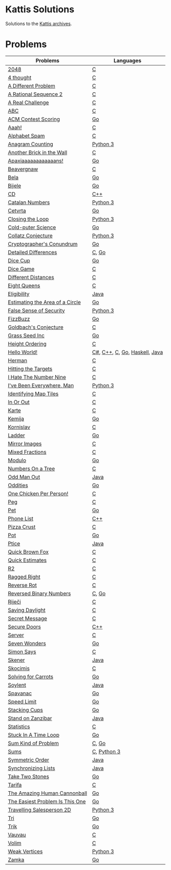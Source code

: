 # Kattis Solutions
Solutions to the [Kattis archives](https://open.kattis.com/).

# Problems
| Problems | Languages |
| - | - |
| [2048]() | [C](https://github.com/JonSteinn/Kattis-Solutions/tree/master/src/2048/C) |
| [4 thought]() | [C]() |
| [A Different Problem]() | [C]() |
| [A Rational Sequence 2]() | [C]() |
| [A Real Challenge]() | [C]() |
| [ABC]() | [C]() |
| [ACM Contest Scoring]() | [Go]() |
| [Aaah!]() | [C]() |
| [Alphabet Spam]() | [C]() |
| [Anagram Counting]() | [Python 3]() |
| [Another Brick in the Wall]() | [C]() |
| [Apaxiaaaaaaaaaaaans!]() | [Go]() |
| [Beavergnaw]() | [C]() |
| [Bela]() | [Go]() |
| [Bijele]() | [Go]() |
| [CD]() | [C++]() |
| [Catalan Numbers]() | [Python 3]() |
| [Cetvrta]() | [Go]() |
| [Closing the Loop]() | [Python 3]() |
| [Cold-puter Science]() | [Go]() |
| [Collatz Conjecture]() | [Python 3]() |
| [Cryptographer's Conundrum]() | [Go]() |
| [Detailed Differences]() | [C](), [Go]() |
| [Dice Cup]() | [Go]() |
| [Dice Game]() | [C]() |
| [Different Distances]() | [C]() |
| [Eight Queens]() | [C]() |
| [Eligibility]() | [Java]() |
| [Estimating the Area of a Circle]() | [Go]() |
| [False Sense of Security]() | [Python 3]() |
| [FizzBuzz]() | [Go]() |
| [Goldbach's Conjecture]() | [C]() |
| [Grass Seed Inc]() | [Go]() |
| [Height Ordering]() | [C]() |
| [Hello World!]() | [C#](), [C++](), [C](), [Go](), [Haskell](), [Java]() |
| [Herman]() | [C]() |
| [Hitting the Targets]() | [C]() |
| [I Hate The Number Nine]() | [C]() |
| [I've Been Everywhere, Man]() | [Python 3]() |
| [Identifying Map Tiles]() | [C]() |
| [In Or Out]() | [C]() |
| [Karte]() | [C]() |
| [Kemija]() | [Go]() |
| [Kornislav]() | [C]() |
| [Ladder]() | [Go]() |
| [Mirror Images]() | [C]() |
| [Mixed Fractions]() | [C]() |
| [Modulo]() | [Go]() |
| [Numbers On a Tree]() | [C]() |
| [Odd Man Out]() | [Java]() |
| [Oddities]() | [Go]() |
| [One Chicken Per Person!]() | [C]() |
| [Peg]() | [C]() |
| [Pet]() | [Go]() |
| [Phone List]() | [C++]() |
| [Pizza Crust]() | [C]() |
| [Pot]() | [Go]() |
| [Ptice]() | [Java]() |
| [Quick Brown Fox]() | [C]() |
| [Quick Estimates]() | [C]() |
| [R2]() | [C]() |
| [Ragged Right]() | [C]() |
| [Reverse Rot]() | [C]() |
| [Reversed Binary Numbers]() | [C](), [Go]() |
| [Riječi]() | [C]() |
| [Saving Daylight]() | [C]() |
| [Secret Message]() | [C]() |
| [Secure Doors]() | [C++]() |
| [Server]() | [C]() |
| [Seven Wonders]() | [Go]() |
| [Simon Says]() | [C]() |
| [Skener]() | [Java]() |
| [Skocimis]() | [C]() |
| [Solving for Carrots]() | [Go]() |
| [Soylent]() | [Java]() |
| [Spavanac]() | [Go]() |
| [Speed Limit]() | [Go]() |
| [Stacking Cups]() | [Go]() |
| [Stand on Zanzibar]() | [Java]() |
| [Statistics]() | [C]() |
| [Stuck In A Time Loop]() | [Go]() |
| [Sum Kind of Problem]() | [C](), [Go]() |
| [Sums]() | [C](), [Python 3]() |
| [Symmetric Order]() | [Java]() |
| [Synchronizing Lists]() | [Java]() |
| [Take Two Stones]() | [Go]() |
| [Tarifa]() | [C]() |
| [The Amazing Human Cannonball]() | [Go]() |
| [The Easiest Problem Is This One]() | [Go]() |
| [Travelling Salesperson 2D]() | [Python 3]() |
| [Tri]() | [Go]() |
| [Trik]() | [Go]() |
| [Vauvau]() | [C]() |
| [Volim]() | [C]() |
| [Weak Vertices]() | [Python 3]() |
| [Zamka]() | [Go]() |
